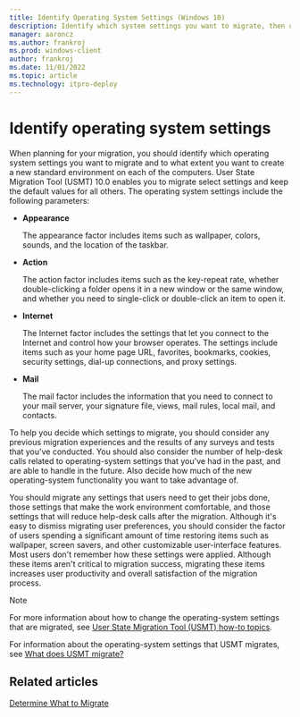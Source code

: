 ```yaml
---
title: Identify Operating System Settings (Windows 10)
description: Identify which system settings you want to migrate, then use the User State Migration Tool (USMT) to select settings and keep the default values for all others.
manager: aaroncz
ms.author: frankroj
ms.prod: windows-client
author: frankroj
ms.date: 11/01/2022
ms.topic: article
ms.technology: itpro-deploy
---
```


# Identify operating system settings

When planning for your migration, you should identify which operating system settings you want to migrate and to what extent you want to create a new standard environment on each of the computers. User State Migration Tool (USMT) 10.0 enables you to migrate select settings and keep the default values for all others. The operating system settings include the following parameters:

- **Appearance**

    The appearance factor includes items such as wallpaper, colors, sounds, and the location of the taskbar.

- **Action**

    The action factor includes items such as the key-repeat rate, whether double-clicking a folder opens it in a new window or the same window, and whether you need to single-click or double-click an item to open it.

- **Internet**

    The Internet factor includes the settings that let you connect to the Internet and control how your browser operates. The settings include items such as your home page URL, favorites, bookmarks, cookies, security settings, dial-up connections, and proxy settings.

- **Mail**

    The mail factor includes the information that you need to connect to your mail server, your signature file, views, mail rules, local mail, and contacts.

To help you decide which settings to migrate, you should consider any previous migration experiences and the results of any surveys and tests that you've conducted. You should also consider the number of help-desk calls related to operating-system settings that you've had in the past, and are able to handle in the future. Also decide how much of the new operating-system functionality you want to take advantage of.

You should migrate any settings that users need to get their jobs done, those settings that make the work environment comfortable, and those settings that will reduce help-desk calls after the migration. Although it's easy to dismiss migrating user preferences, you should consider the factor of users spending a significant amount of time restoring items such as wallpaper, screen savers, and other customizable user-interface features. Most users don't remember how these settings were applied. Although these items aren't critical to migration success, migrating these items increases user productivity and overall satisfaction of the migration process.

> [!NOTE]
> For more information about how to change the operating-system settings that are migrated, see [User State Migration Tool (USMT) how-to topics](usmt-how-to.md).

For information about the operating-system settings that USMT migrates, see [What does USMT migrate?](usmt-what-does-usmt-migrate.md)

## Related articles

[Determine What to Migrate](usmt-determine-what-to-migrate.md)
